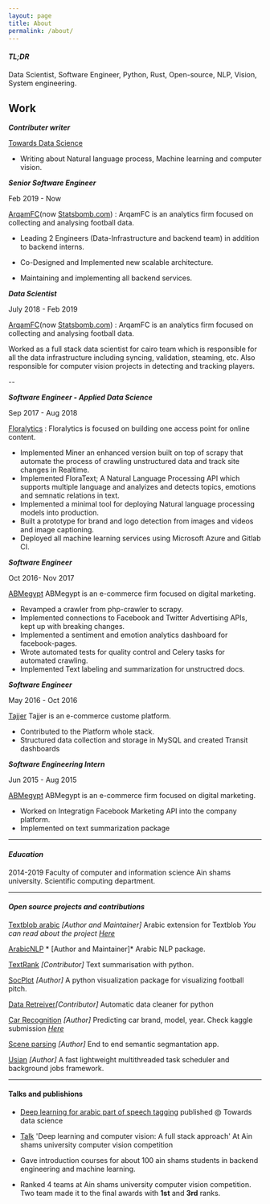 ```yaml
---
layout: page
title: About
permalink: /about/
---
```


#### *TL;DR*

Data Scientist, Software Engineer, Python, Rust, Open-source, NLP, Vision, System engineering.

## Work 

***Contributer writer***

[Towards Data Science](https://towardsdatascience.com/@adhamehab)

- Writing about Natural language process, Machine learning and computer vision.


***Senior Software Engineer***

Feb 2019 - Now

[ArqamFC](https://arqamfc.com)(now [Statsbomb.com](http://statsbomb.com)) : ArqamFC is an analytics firm focused on collecting and analysing football data.

- Leading 2 Engineers (Data-Infrastructure and backend team) in addition to backend interns.

- Co-Designed and Implemented new scalable architecture.

- Maintaining and implementing all  backend services.


 ***Data Scientist***

July 2018 -  Feb 2019

[ArqamFC](https://arqamfc.com)(now [Statsbomb.com](http://statsbomb.com)) : ArqamFC is an analytics firm focused on collecting and analysing football data.

Worked as a full stack data scientist for cairo team which is responsible for all the data infrastructure including syncing, validation, steaming, etc. Also responsible for computer vision projects in detecting and tracking players.

--

***Software Engineer - Applied Data Science***

Sep 2017 - Aug 2018 

[Floralytics](https://floralytics.com) : Floralytics is focused on building one access point for online content.

- Implemented Miner an enhanced version built on top of scrapy that automate the process of crawling unstructured data and track site changes in Realtime.
- Implemented FloraText; A Natural Language Processing API which supports multiple language and analyizes and detects topics, emotions and semnatic relations in text.
- Implemented a minimal tool for deploying Natural language processing models into production.
- Built a prototype for brand and logo detection from images and videos and image captioning.
- Deployed all machine learning services using Microsoft Azure and Gitlab CI.


***Software Engineer***

Oct 2016- Nov 2017 

[ABMegypt](abmegypt.net) ABMegypt is an e-commerce firm focused on digital marketing.

- Revamped a crawler from php-crawler to scrapy.
- Implemented connections to Facebook and Twitter Advertising APIs, kept up with breaking changes.
- Implemented a sentiment and emotion analytics dashboard for facebook-pages.
- Wrote automated tests for quality control and Celery tasks for automated crawling.
- Implemented Text labeling and summarization for unstructred docs. 

***Software Engineer***

May 2016 - Oct 2016

[Tajjer](https://tajjer.com) Tajjer is an e-commerce custome platform.

- Contributed to the Platform whole stack.
- Structured data collection and storage in MySQL and created Transit dashboards 

***Software Engineering Intern***

Jun 2015 - Aug 2015

[ABMegypt](abmegypt.net) ABMegypt is an e-commerce firm focused on digital marketing.

- Worked on Integratign Facebook Marketing API into the company platform.
- Implemented on text summarization package


---

#### *Education*

2014-2019 Faculty of computer and information science Ain shams university. Scientific computing department.


-----

#### *Open source projects and contributions*

[Textblob arabic](https://github.com/adhaamehab/textblob-ar)  *[Author and Maintainer]* Arabic extension for Textblob *You can read about the project* [*Here*](https://adhaamehab.github.io/Textblob-arabic-tutorial-I/)

[ArabicNLP](https://github.com/adhaamehab/arabicnlp) * [Author and Maintainer]* Arabic NLP package.

[TextRank](https://github.com/summanlp/textrank) *[Contributor]* Text summarisation with python.

[SocPlot](https://github.com/Arqamfc/socplot)	*[Author]* A python visualization package for visualizing football pitch.

[Data Retreiver](https://github.com/weecology/retriever)*[Contributor]* Automatic data cleaner for python

[Car Recognition](https://github.com/adhaamehab/car-model-prediction) *[Author]* Predicting car brand, model, year. Check kaggle submission [*Here*](https://www.kaggle.com/c/fcis-deep-learning-competition)

[Scene parsing](https://github.com/adbaamehab/semantic-segmentation) *[Author]* End to end semantic segmantation app.

[Usian](https://github.com/adhaamehab/usian) *[Author]* A fast lightweight multithreaded task scheduler and background jobs framework.

----

#### Talks and publishions

- [Deep learning for arabic part of speech tagging](https://towardsdatascience.com/deep-learning-for-arabic-part-of-speech-tagging-810be7278353) published @ Towards data science

- [Talk](https://www.facebook.com/events/2548474865163425/permalink/2569916809685897/) 'Deep learning and computer vision: A full stack approach' At Ain shams university computer vision competition

- Gave introduction courses for about 100 ain shams students in backend engineering and machine learning.

- Ranked 4 teams at  Ain shams university computer vision competition. Two team made it to the final awards with __1st__ and __3rd__ ranks.
